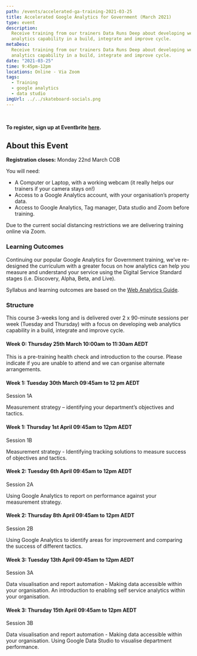 ```yaml
---
path: /events/accelerated-ga-training-2021-03-25
title: Accelerated Google Analytics for Government (March 2021)
type: event
description:
  Receive training from our trainers Data Runs Deep about developing web
  analytics capability in a build, integrate and improve cycle.
metaDesc:
  Receive training from our trainers Data Runs Deep about developing web
  analytics capability in a build, integrate and improve cycle.
date: "2021-03-25"
time: 9:45pm-12pm
locations: Online - Via Zoom
tags:
  - Training
  - google analytics
  - data studio
imgUrl: ../../skateboard-socials.png
---
```


<br/>

<!-- TODO: Keep link up to date -->

**To register, sign up at Eventbrite
[here](https://www.eventbrite.com.au/e/accelerated-google-analytics-for-government-tickets-135926085581).**

## About this Event

**Registration closes:** Monday 22nd March COB

You will need:

- A Computer or Laptop, with a working webcam (it really helps our trainers if
  your camera stays on!)
- Access to a Google Analytics account, with your organisation’s property data.
- Access to Google Analytics, Tag manager, Data studio and Zoom before training.

Due to the current social distancing restrictions we are delivering training
online via Zoom.

### Learning Outcomes

Continuing our popular Google Analytics for Government training, we’ve
re-designed the curriculum with a greater focus on how analytics can help you
measure and understand your service using the Digital Service Standard stages
(i.e. Discovery, Alpha, Beta, and Live).

Syllabus and learning outcomes are based on the
[Web Analytics Guide](https://www.dta.gov.au/our-projects/google-analytics-government/web-analytics-agile).

### Structure

This course 3-weeks long and is delivered over 2 x 90-minute sessions per week
(Tuesday and Thursday) with a focus on developing web analytics capability in a
build, integrate and improve cycle.

#### Week 0: Thursday 25th March 10:00am to 11:30am AEDT

This is a pre-training health check and introduction to the course. Please
indicate if you are unable to attend and we can organise alternate arrangements.

#### Week 1: Tuesday 30th March 09:45am to 12 pm AEDT

Session 1A

Measurement strategy – identifying your department’s objectives and tactics.

#### Week 1: Thursday 1st April 09:45am to 12pm AEDT

Session 1B

Measurement strategy - Identifying tracking solutions to measure success of
objectives and tactics.

#### Week 2: Tuesday 6th April 09:45am to 12pm AEDT

Session 2A

Using Google Analytics to report on performance against your measurement
strategy.

#### Week 2: Thursday 8th April 09:45am to 12pm AEDT

Session 2B

Using Google Analytics to identify areas for improvement and comparing the
success of different tactics.

#### Week 3: Tuesday 13th April 09:45am to 12pm AEDT

Session 3A

Data visualisation and report automation - Making data accessible within your
organisation. An introduction to enabling self service analytics within your
organisation.

#### Week 3: Thursday 15th April 09:45am to 12pm AEDT

Session 3B

Data visualisation and report automation - Making data accessible within your
organisation. Using Google Data Studio to visualise department performance.
